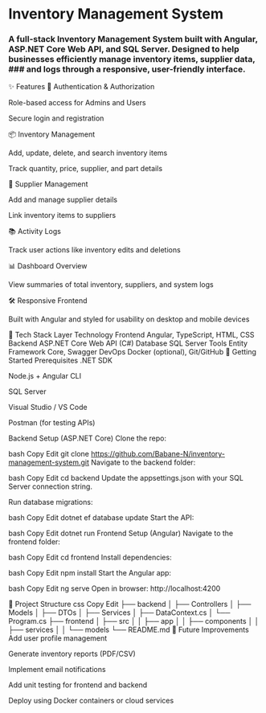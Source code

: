 # Inventory Management System
### A full-stack Inventory Management System built with Angular, ASP.NET Core Web API, and SQL Server. Designed to help businesses efficiently manage inventory items, supplier data, ### and logs through a responsive, user-friendly interface.

✨ Features
🔐 Authentication & Authorization

Role-based access for Admins and Users

Secure login and registration

📦 Inventory Management

Add, update, delete, and search inventory items

Track quantity, price, supplier, and part details

🧾 Supplier Management

Add and manage supplier details

Link inventory items to suppliers

📚 Activity Logs

Track user actions like inventory edits and deletions

📊 Dashboard Overview

View summaries of total inventory, suppliers, and system logs

🛠️ Responsive Frontend

Built with Angular and styled for usability on desktop and mobile devices

🧱 Tech Stack
Layer	Technology
Frontend	Angular, TypeScript, HTML, CSS
Backend	ASP.NET Core Web API (C#)
Database	SQL Server
Tools	Entity Framework Core, Swagger
DevOps	Docker (optional), Git/GitHub
🚀 Getting Started
Prerequisites
.NET SDK

Node.js + Angular CLI

SQL Server

Visual Studio / VS Code

Postman (for testing APIs)

Backend Setup (ASP.NET Core)
Clone the repo:

bash
Copy
Edit
git clone https://github.com/Babane-N/inventory-management-system.git
Navigate to the backend folder:

bash
Copy
Edit
cd backend
Update the appsettings.json with your SQL Server connection string.

Run database migrations:

bash
Copy
Edit
dotnet ef database update
Start the API:

bash
Copy
Edit
dotnet run
Frontend Setup (Angular)
Navigate to the frontend folder:

bash
Copy
Edit
cd frontend
Install dependencies:

bash
Copy
Edit
npm install
Start the Angular app:

bash
Copy
Edit
ng serve
Open in browser:
http://localhost:4200

📁 Project Structure
css
Copy
Edit
├── backend
│   ├── Controllers
│   ├── Models
│   ├── DTOs
│   ├── Services
│   ├── DataContext.cs
│   └── Program.cs
├── frontend
│   ├── src
│   │   ├── app
│   │   ├── components
│   │   ├── services
│   │   └── models
└── README.md
📌 Future Improvements
Add user profile management

Generate inventory reports (PDF/CSV)

Implement email notifications

Add unit testing for frontend and backend

Deploy using Docker containers or cloud services
